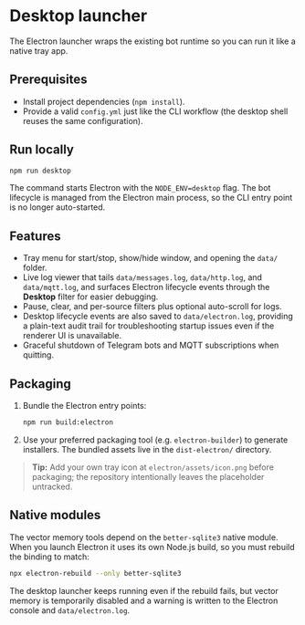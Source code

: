 # Desktop launcher

The Electron launcher wraps the existing bot runtime so you can run it like a native tray app.

## Prerequisites

- Install project dependencies (`npm install`).
- Provide a valid `config.yml` just like the CLI workflow (the desktop shell reuses the same configuration).

## Run locally

```bash
npm run desktop
```

The command starts Electron with the `NODE_ENV=desktop` flag. The bot lifecycle is managed from the Electron main process, so the CLI entry point is no longer auto-started.

## Features

- Tray menu for start/stop, show/hide window, and opening the `data/` folder.
- Live log viewer that tails `data/messages.log`, `data/http.log`, and `data/mqtt.log`, and surfaces Electron lifecycle events
  through the **Desktop** filter for easier debugging.
- Pause, clear, and per-source filters plus optional auto-scroll for logs.
- Desktop lifecycle events are also saved to `data/electron.log`, providing a plain-text audit trail for troubleshooting startup
  issues even if the renderer UI is unavailable.
- Graceful shutdown of Telegram bots and MQTT subscriptions when quitting.

## Packaging

1. Bundle the Electron entry points:
   ```bash
   npm run build:electron
   ```
2. Use your preferred packaging tool (e.g. `electron-builder`) to generate installers. The bundled assets live in the `dist-electron/` directory.

> **Tip:** Add your own tray icon at `electron/assets/icon.png` before packaging; the repository intentionally leaves the placeholder untracked.

## Native modules

The vector memory tools depend on the `better-sqlite3` native module. When you launch Electron it uses its own Node.js build, so you must rebuild the binding to match:

```bash
npx electron-rebuild --only better-sqlite3
```

The desktop launcher keeps running even if the rebuild fails, but vector memory is temporarily disabled and a warning is written to the Electron console and `data/electron.log`.
